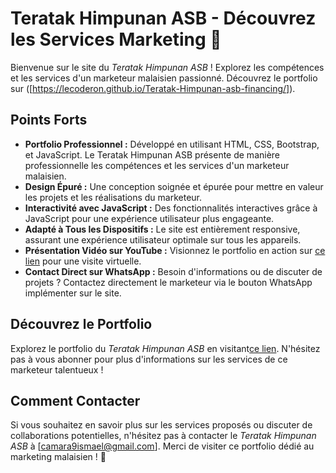 # Teratak Himpunan ASB - Découvrez les Services Marketing 🚀

Bienvenue sur le site du *Teratak Himpunan ASB* ! Explorez les compétences et les services d'un marketeur malaisien passionné. Découvrez le portfolio sur ([https://lecoderon.github.io/Teratak-Himpunan-asb-financing/]).

## Points Forts

- **Portfolio Professionnel :** Développé en utilisant HTML, CSS, Bootstrap, et JavaScript. Le Teratak Himpunan ASB présente de manière professionnelle les compétences et les services d'un marketeur malaisien.
- **Design Épuré :** Une conception soignée et épurée pour mettre en valeur les projets et les réalisations du marketeur.
- **Interactivité avec JavaScript :** Des fonctionnalités interactives grâce à JavaScript pour une expérience utilisateur plus engageante.
- **Adapté à Tous les Dispositifs :** Le site est entièrement responsive, assurant une expérience utilisateur optimale sur tous les appareils.
- **Présentation Vidéo sur YouTube :** Visionnez le portfolio en action sur [ce lien]([lien_youtube](https://lecoderon.github.io/Teratak-Himpunan-asb-financing/)) pour une visite virtuelle.
- **Contact Direct sur WhatsApp :** Besoin d'informations ou de discuter de projets ? Contactez directement le marketeur via le bouton WhatsApp implémenter sur le site.


## Découvrez le Portfolio

Explorez le portfolio du *Teratak Himpunan ASB* en visitant[ce lien]([lien_youtube](https://lecoderon.github.io/Teratak-Himpunan-asb-financing/)). N'hésitez pas à vous abonner pour plus d'informations sur les services de ce marketeur talentueux !

## Comment Contacter

Si vous souhaitez en savoir plus sur les services proposés ou discuter de collaborations potentielles, n'hésitez pas à contacter le *Teratak Himpunan ASB* à [camara9ismael@gmail.com]. Merci de visiter ce portfolio dédié au marketing malaisien ! 🌟


